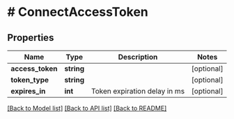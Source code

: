 # # ConnectAccessToken

## Properties

Name | Type | Description | Notes
------------ | ------------- | ------------- | -------------
**access_token** | **string** |  | [optional]
**token_type** | **string** |  | [optional]
**expires_in** | **int** | Token expiration delay in ms | [optional]

[[Back to Model list]](../../README.md#models) [[Back to API list]](../../README.md#endpoints) [[Back to README]](../../README.md)
